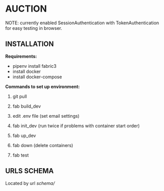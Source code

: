 # AUCTION

NOTE: currently enabled SessionAuthentication with TokenAuthentication
for easy testing in browser.

## INSTALLATION

**Requirements:**
- pipenv install fabric3 
- install docker
- install docker-compose

**Commands to set up environment:**

1. git pull

2. fab build_dev

3. edit .env file (set email settings)

4. fab init_dev (run twice if problems with container start order)

5. fab up_dev

6. fab down (delete containers)

7. fab test 

## URLS SCHEMA
Located by url *schema/*
